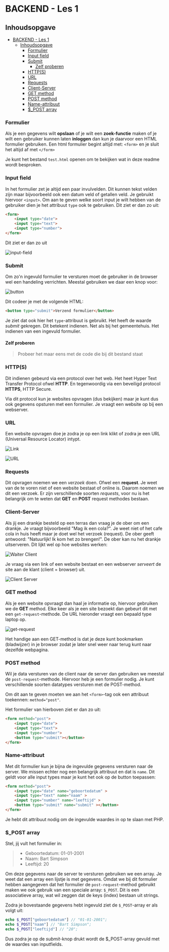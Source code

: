 # BACKEND - Les 1

## Inhoudsopgave

- [BACKEND - Les 1](#backend---les-1)
  - [Inhoudsopgave](#inhoudsopgave)
    - [Formulier](#formulier)
    - [Input field](#input-field)
    - [Submit](#submit)
      - [Zelf proberen](#zelf-proberen)
    - [HTTP(S)](#https)
    - [URL](#url)
    - [Requests](#requests)
    - [Client-Server](#client-server)
    - [GET method](#get-method)
    - [POST method](#post-method)
    - [Name-attribuut](#name-attribuut)
    - [$_POST array](#_post-array)

### Formulier

Als je een gegevens wilt __opslaan__ of je wilt een __zoek-functie__ maken of je wilt een gebruiker kunnen laten __inloggen__ dan kun je daarvoor een HTML formulier gebruiken.
Een html formulier begint altijd met: `<form>` en je sluit het altijd af met `</form>`

Je kunt het bestand `test.html` openen om te bekijken wat in deze readme wordt besproken.

### Input field

In het formulier zet je altijd een paar invulvelden. Dit kunnen tekst velden zijn maar bijvoorbeeld ook een datum veld of getallen veld. Je gebruikt hiervoor `<input>`. Om aan te geven welke soort input je wilt hebben van de gebruiker dien je het attribuut `type` ook te gebruiken. Dit ziet er dan zo uit:

```html
<form>
    <input type="date">
    <input type="text">
    <input type="number">
</form>
```

Dit ziet er dan zo uit

![input-field](images/first-form.png)

### Submit

Om zo'n ingevuld formulier te versturen moet de gebruiker in de browser wel een handeling verrichten. Meestal gebruiken we daar een knop voor:

![button](images/button.png)

Dit codeer je met de volgende HTML:

```html
<button type="submit">Verzend formulier</button>
```

Je ziet dat ook hier het `type`-attribuut is gebruikt. Het heeft de waarde _submit_ gekregen. Dit betekent indienen. Net als bij het gemeentehuis. Het indienen van een ingevuld formulier.

#### Zelf proberen

> Probeer het maar eens met de code die bij dit bestand staat

### HTTP(S)

Dit indienen gebeurd via een protocol over het web. Het heet Hyper Text Transfer Protocol ofwel __HTTP__. En tegenwoordig via een beveiligd protocol __HTTPS__, HTTP Secure.

Via dit protocol kun je websites opvragen (dus bekijken) maar je kunt dus ook gegevens opsturen met een formulier. Je vraagt een website op bij een webserver.

### URL

Een website opvragen doe je zodra je op een link klikt of zodra je een URL (Universal Resource Locator) intypt.

![Link](images/link.png)

![URL](images/url.png)

### Requests

Dit opvragen noemen we een _verzoek_ doen. Ofwel een __request__. Je weet van de te voren niet of een website bestaat of online is. Daarom noemen we dit een verzoek. Er zijn verschillende soorten _requests_, voor nu is het belangrijk om te weten dat __GET__ en __POST__ request methodes bestaan.

### Client-Server

Als jij een drankje besteld op een terras dan vraag je de ober om een drankje. Je vraagt bijvoorbeeld "Mag ik een cola?". Je weet niet of het cafe cola in huis heeft maar je doet wel het verzoek (request). De ober geeft antwoord: "Natuurlijk! Ik kom het zo brengen!". De ober kan nu het drankje uitserveren. Dit lijkt wel op hoe websites werken:

![Waiter Client](images/waiter-client.jpg)

Je vraag via een link of een website bestaat en een webserver _serveert_ de site aan de klant (client = browser) uit.

![Client Server](images/client-server.png)

### GET method

Als je een website opvraagt dan haal je informatie op, hiervoor gebruiken we de __GET__ method. Elke keer als je een site bezoekt dan gebeurt dit met een `get-request`-methode. De URL hieronder vraagt een bepaald type laptop op.

![get-request](images/get-request.png)

Het handige aan een GET-method is dat je deze kunt bookmarken (bladwijzer) in je browser zodat je later snel weer naar terug kunt naar dezelfde webpagina.

### POST method

Wil je data versturen van de client naar de server dan gebruiken we meestal de `post-request`-methode. Hiervoor heb je een formulier nodig. Je kunt verschillende soorten datatypes versturen met de POST-method.

Om dit aan te geven moeten we aan het `<form>`-tag ook een attribuut toekennen: `method="post"`.

Het formulier van hierboven ziet er dan zo uit:

```html
<form method="post">
    <input type="date">
    <input type="text">
    <input type="number">
    <button type="submit"></button>  
</form>
```

### Name-attribuut

Met dit formulier kun je bijna de ingevulde gegevens versturen naar de server. We missen echter nog een belangrijk attribuut en dat is `name`. Dit geldt voor alle input types maar je kunt het ook op de button toepassen:

```html
<form method="post">
    <input type="date" name="geboortedatum" >
    <input type="text" name="naam" >
    <input type="number" name="leeftijd" >
    <button type="submit" name="submit" ></button>  
</form>
```

Je hebt dit attribuut nodig om de ingevulde waardes in op te slaan met PHP.

### $_POST array

Stel, jij vult het formulier in:

> - Geboortedatum: 01-01-2001 
> - Naam: Bart Simpson
> - Leeftijd: 20

Om deze gegevens naar de server te versturen gebruiken we een array. Je weet dat een array een lijstje is met gegevens. Omdat we bij dit formulier hebben aangegeven dat het formulier de `post-request`-method gebruikt maken we ook gebruik van een speciale array: `$_POST`. Dit is een associatieve array, wat wil zeggen dat de keys (index) bestaan uit strings.

Zodra je bovestaande gegevens hebt ingevuld ziet de `$_POST`-array er als volgt uit:

```php
echo $_POST["geboortedatum"] // "01-01-2001";
echo $_POST["naam"] // "Bart Simpson";
echo $_POST["leeftijd"] // "20";
```

Dus zodra je op de _submit_-knop drukt wordt de $_POST-array gevuld met de waardes van inputfields.
